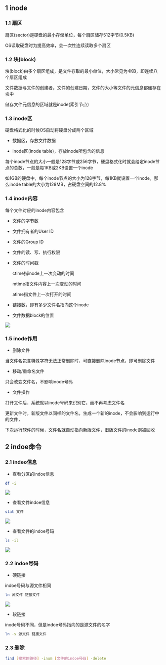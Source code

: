<!--
 * @Description: 
 * @Version: 1.0
 * @Author: DaLao
 * @Email: dalao_li@163.com
 * @Date: 2021-03-11 11:44:56
 * @LastEditors: dalao
 * @LastEditTime: 2022-04-16 11:09:39
-->

## 1 inode


### 1.1 扇区


扇区(sector)是硬盘的最小存储单位，每个扇区储存512字节(0.5KB)

OS读取硬盘时为提高效率，会一次性连续读取多个扇区



### 1.2 块(block)


块(block)由多个扇区组成，是文件存取的最小单位，大小常见为4KB，即连续八个扇区组成

文件数据与文件的创建者，文件的创建日期，文件的大小等文件的元信息都储存在块中

储存文件元信息的区域就是inode(索引节点)



### 1.3 inode区


硬盘格式化的时候OS自动将硬盘分成两个区域

- 数据区，存放文件数据

- inode区(inode table)，存放inode所包含的信息

每个inode节点的大小一般是128字节或256字节，硬盘格式化时就会给定inode节点的总数，一般是每1KB或2KB设置一个inode

如1GB的硬盘中，每个inode节点的大小为128字节，每1KB就设置一个inode，那么inode table的大小为128MB，占硬盘空间的12.8\%



### 1.4 inode内容


每个文件对应的inode内容包含

- 文件的字节数

- 文件拥有者的User ID

- 文件的Group ID

- 文件的读、写、执行权限

- 文件的时间戳

    ctime指inode上一次变动的时间

    mtime指文件内容上一次变动的时间

    atime指文件上一次打开的时间

- 链接数，即有多少文件名指向这个inode

- 文件数据block的位置

![](https://cdn.hurra.ltd/img/20220401223348.png)



### 1.5 inode作用


- 删除文件

当文件名包含特殊字符无法正常删除时，可直接删除inode节点，即可删除文件


- 移动/重命名文件

只会改变文件名，不影响inode号码

- 文件操作

打开文件后，系统就以inode号码来识别它，而不再考虑文件名

更新文件时，新版文件以同样的文件名，生成一个新的inode，不会影响到运行中的文件，

下次运行软件的时候，文件名就自动指向新版文件，旧版文件的inode则被回收



## 2 indoe命令


### 2.1 indeo信息


- 查看分区的indoe信息
  
```sh
df -i
```
![](https://cdn.hurra.ltd/img/20211227232839.png)


- 查看文件indoe信息
  
```sh
stat 文件
```


![](https://cdn.hurra.ltd/img/20211227232930.png)


- 查看文件的indoe号码
  
```sh
ls -il
```
![](https://cdn.hurra.ltd/img/20211227233018.png)



### 2.2 indoe号码


- 硬链接

indoe号码与源文件相同

```sh
ln 源文件 链接文件
```
![](https://cdn.hurra.ltd/img/20211227234119.png)


- 软链接

inode号码不同，但是indoe号码指向的是源文件的名字

```sh
ln -s 源文件 链接文件
```


### 2.3 删除

```sh
find [搜索的路径] -inum [文件的indoe号码] -delete
```



